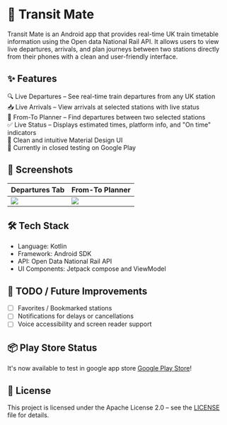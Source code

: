 🚆 Transit Mate
===============

Transit Mate is an Android app that provides real-time UK train timetable information using the Open data National Rail API. It allows users to view live departures, arrivals, and plan journeys between two stations directly from their phones with a clean and user-friendly interface.

✨ Features
-----------
🔍 Live Departures – See real-time train departures from any UK station  
📥 Live Arrivals – View arrivals at selected stations with live status  
🔁 From-To Planner – Find departures between two selected stations  
✅ Live Status – Displays estimated times, platform info, and "On time" indicators  
🔧 Clean and intuitive Material Design UI  
📲 Currently in closed testing on Google Play  


📱 Screenshots
--------------
| Departures Tab                                             | From-To Planner                                   |
|------------------------------------------------------------|---------------------------------------------------|
| <img src="https://play-lh.googleusercontent.com/4lQ0CTBpxldQbxKfnpNnu4qL0qqv7iTZa2lTocTbdvYwun0ct56n0sWyz2tbKSMu-ysY=w1052-h592-rw"/> | <img src="https://play-lh.googleusercontent.com/tsyIJkfn1IC6C6lRPcOQEtWK7oRTCVc54CkUoVo3NZH6SU5R9DhwQfVC8es12riLNSw=w1052-h592-rw"/> |

🛠️ Tech Stack
--------------
- Language: Kotlin
- Framework: Android SDK
- API: Open Data National Rail API
- UI Components: Jetpack compose and ViewModel

🧩 TODO / Future Improvements
------------------------------
- [ ] Favorites / Bookmarked stations  
- [ ] Notifications for delays or cancellations  
- [ ] Voice accessibility and screen reader support  

📦 Play Store Status
---------------------
It's now available to test in google app store [Google Play Store](https://play.google.com/store/apps/details?id=com.das.transitMate)!


📄 License
-----------
This project is licensed under the Apache License 2.0 – see the [LICENSE](https://github.com/Gomida05/TransitMate/blob/main/LICENSE) file for details.
